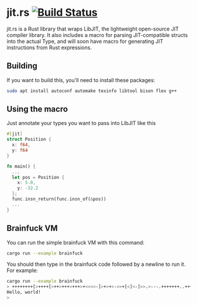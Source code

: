 # jit.rs [![Build Status](https://travis-ci.org/TomBebbington/jit.rs.svg?branch=master)](https://travis-ci.org/TomBebbington/jit.rs)
jit.rs is a Rust library that wraps LibJIT, the lightweight open-source JIT
compiler library. It also includes a macro for parsing JIT-compatible
structs into the actual Type, and will soon have macro for generating JIT
instructions from Rust expressions.

## Building
If you want to build this, you'll need to install these packages:
``` bash
sudo apt install autoconf automake texinfo libtool bison flex g++

```

## Using the macro
Just annotate your types you want to pass into LibJIT like this
``` rust
#[jit]
struct Position {
  x: f64,
  y: f64
}

fn main() {
  ...
  let pos = Position {
    x: 5.0,
    y: -32.2
  };
  func.insn_return(func.insn_of(&pos))
  ...
}
```

## Brainfuck VM
You can run the simple brainfuck VM with this command:
``` bash
cargo run --example brainfuck
```
You should then type in the brainfuck code followed by a newline to run it. For example:
``` bash
cargo run --example brainfuck
> ++++++++[>++++[>++>+++>+++>+<<<<-]>+>+>->>+[<]<-]>>.>---.+++++++..+++.>>.<-.<.+++.------.--------.>>+.>++.
Hello, world!
>
```
